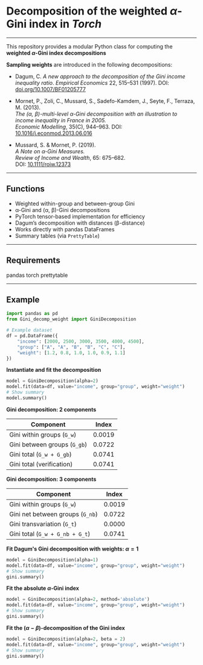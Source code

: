 # Decomposition of the weighted $\alpha$-Gini index in *Torch*

---

This repository provides a modular Python class for computing the **weighted $\alpha$-Gini index decompositions** 

**Sampling weights** are introduced in the following decompositions: 

- Dagum, C. *A new approach to the decomposition of the Gini income inequality ratio*.
  *Empirical Economics* 22, 515–531 (1997).
  DOI: [doi.org/10.1007/BF01205777](https://link.springer.com/article/10.1007/BF01205777)

- Mornet, P., Zoli, C., Mussard, S., Sadefo-Kamdem, J., Seyte, F., Terraza, M. (2013).  
  *The (α, β)-multi-level α-Gini decomposition with an illustration to income inequality in France in 2005.*  
  *Economic Modelling*, 35(C), 944–963.
  DOI: [10.1016/j.econmod.2013.06.016](https://www.sciencedirect.com/science/article/abs/pii/S0264999313002332) 

- Mussard, S. & Mornet, P. (2019).  
  *A Note on α-Gini Measures.*  
  *Review of Income and Wealth*, 65: 675–682.  
  DOI: [10.1111/roiw.12373](https://doi.org/10.1111/roiw.12373)

---

## Functions

- Weighted within-group and between-group Gini 
- α-Gini and (α, β)-Gini decompositions  
- PyTorch tensor-based implementation for efficiency  
- Dagum’s decomposition with distances (β-distance)
- Works directly with pandas DataFrames  
- Summary tables (via `PrettyTable`)

---

## Requirements

pandas
torch
prettytable

---

## Example

```python
import pandas as pd
from Gini_decomp_weight import GiniDecomposition

# Example dataset
df = pd.DataFrame({
    "income": [2000, 2500, 3000, 3500, 4000, 4500],
    "group": ["A", "A", "B", "B", "C", "C"],
    "weight": [1.2, 0.8, 1.0, 1.0, 0.9, 1.1]
})
```

**Instantiate and fit the decomposition**
```python
model = GiniDecomposition(alpha=2)
model.fit(data=df, value="income", group="group", weight="weight")
# Show summary
model.summary()
```

**Gini decomposition: 2 components**

| Component                        | Index   |
|----------------------------------|----------|
| Gini within groups (`G_w`)       | 0.0019   |
| Gini between groups (`G_gb`)     | 0.0722   |
| Gini total (`G_w + G_gb`)        | 0.0741   |
| Gini total (verification)        | 0.0741   |

**Gini decomposition: 3 components**

| Component                        | Index   |
|----------------------------------|----------|
| Gini within groups (`G_w`)       | 0.0019   |
| Gini net between groups (`G_nb`) | 0.0722   |
| Gini transvariation (`G_t`)      | 0.0000   |
| Gini total (`G_w + G_nb + G_t`)  | 0.0741   |



**Fit Dagum's Gini decomposition with weights: $\alpha=1$**
```python
model = GiniDecomposition(alpha=1)
model.fit(data=df, value="income", group="group", weight="weight")
# Show summary
gini.summary()
```

**Fit the absolute $\alpha$-Gini index**
```python
model = GiniDecomposition(alpha=2, method='absolute')
model.fit(data=df, value="income", group="group", weight="weight")
# Show summary
gini.summary()
```

**Fit the $(\alpha-\beta)$-decomposition of the Gini index**
```python
model = GiniDecomposition(alpha=2, beta = 2)
model.fit(data=df, value="income", group="group", weight="weight")
# Show summary
gini.summary()
```
